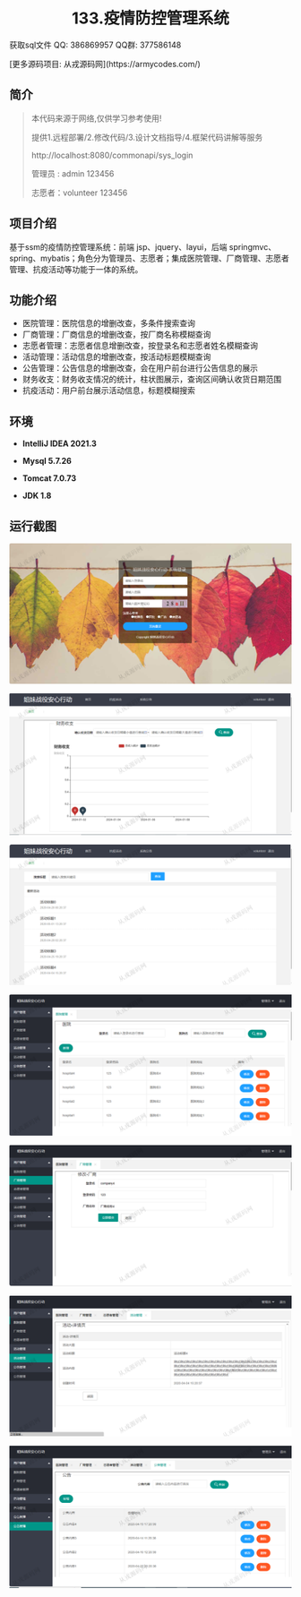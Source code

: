 <p><h1 align="center">133.疫情防控管理系统</h1></p>

<p> 获取sql文件 QQ: 386869957 QQ群: 377586148 </p>
<p> [更多源码项目: 从戎源码网](https://armycodes.com/) </p>

## 简介

> 本代码来源于网络,仅供学习参考使用!
>
> 提供1.远程部署/2.修改代码/3.设计文档指导/4.框架代码讲解等服务
> 
> http://localhost:8080/commonapi/sys_login
>
> 管理员 : admin 123456
> 
> 志愿者：volunteer 123456
> 

## 项目介绍
基于ssm的疫情防控管理系统：前端 jsp、jquery、layui，后端 springmvc、spring、mybatis；角色分为管理员、志愿者；集成医院管理、厂商管理、志愿者管理、抗疫活动等功能于一体的系统。

## 功能介绍

- 医院管理：医院信息的增删改查，多条件搜索查询
- 厂商管理：厂商信息的增删改查，按厂商名称模糊查询
- 志愿者管理：志愿者信息增删改查，按登录名和志愿者姓名模糊查询
- 活动管理：活动信息的增删改查，按活动标题模糊查询
- 公告管理：公告信息的增删改查，会在用户前台进行公告信息的展示
- 财务收支：财务收支情况的统计，柱状图展示，查询区间确认收货日期范围
- 抗疫活动：用户前台展示活动信息，标题模糊搜索

## 环境

- <b>IntelliJ IDEA 2021.3</b>

- <b>Mysql 5.7.26</b>

- <b>Tomcat 7.0.73</b>

- <b>JDK 1.8</b>

## 运行截图
![](screenshot/1.png)

![](screenshot/2.png)

![](screenshot/3.png)

![](screenshot/4.png)

![](screenshot/5.png)

![](screenshot/6.png)

![](screenshot/7.png)